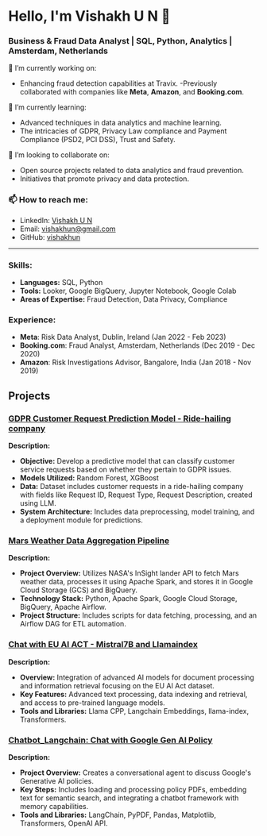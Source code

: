 # Hello, I'm Vishakh U N 👋

### Business & Fraud Data Analyst | SQL, Python, Analytics | Amsterdam, Netherlands

🔭 I’m currently working on:
- Enhancing fraud detection capabilities at Travix.
-Previously collaborated with companies like **Meta**, **Amazon**, and **Booking.com**.

🌱 I’m currently learning:
- Advanced techniques in data analytics and machine learning.
- The intricacies of GDPR, Privacy Law compliance and Payment Compliance (PSD2, PCI DSS), Trust and Safety.

👯 I’m looking to collaborate on:
- Open source projects related to data analytics and fraud prevention.
- Initiatives that promote privacy and data protection.

### 📫 How to reach me:
- LinkedIn: [Vishakh U N](https://www.linkedin.com/in/vishakhun)
- Email: [vishakhun@gmail.com](mailto:vishakhun@gmail.com)
- GitHub: [vishakhun](https://github.com/vishakhun)

---

### Skills:
- **Languages:** SQL, Python
- **Tools:** Looker, Google BigQuery, Jupyter Notebook, Google Colab
- **Areas of Expertise:** Fraud Detection, Data Privacy, Compliance

### Experience:
- **Meta**: Risk Data Analyst, Dublin, Ireland (Jan 2022 - Feb 2023)
- **Booking.com**: Fraud Analyst, Amsterdam, Netherlands (Dec 2019 - Dec 2020)
- **Amazon**: Risk Investigations Advisor, Bangalore, India (Jan 2018 - Nov 2019)

## Projects

### [GDPR Customer Request Prediction Model - Ride-hailing company](https://github.com/vishakhun/GDPR_Prediction)
**Description:**
- **Objective:** Develop a predictive model that can classify customer service requests based on whether they pertain to GDPR issues.
- **Models Utilized:** Random Forest, XGBoost
- **Data:** Dataset includes customer requests in a ride-hailing company with fields like Request ID, Request Type, Request Description, created using LLM.
- **System Architecture:** Includes data preprocessing, model training, and a deployment module for predictions.

### [Mars Weather Data Aggregation Pipeline](https://github.com/vishakhun/ETL)
**Description:**
- **Project Overview:** Utilizes NASA's InSight lander API to fetch Mars weather data, processes it using Apache Spark, and stores it in Google Cloud Storage (GCS) and BigQuery.
- **Technology Stack:** Python, Apache Spark, Google Cloud Storage, BigQuery, Apache Airflow.
- **Project Structure:** Includes scripts for data fetching, processing, and an Airflow DAG for ETL automation.

### [Chat with EU AI ACT - Mistral7B and Llamaindex](https://github.com/vishakhun/EU-AI-ACT-Chatbot)
**Description:**
- **Overview:** Integration of advanced AI models for document processing and information retrieval focusing on the EU AI Act dataset.
- **Key Features:** Advanced text processing, data indexing and retrieval, and access to pre-trained language models.
- **Tools and Libraries:** Llama CPP, Langchain Embeddings, llama-index, Transformers.

### [Chatbot_Langchain: Chat with Google Gen AI Policy](https://github.com/vishakhun/Google-GenAI-Chatbot)
**Description:**
- **Project Overview:** Creates a conversational agent to discuss Google's Generative AI policies.
- **Key Steps:** Includes loading and processing policy PDFs, embedding text for semantic search, and integrating a chatbot framework with memory capabilities.
- **Tools and Libraries:** LangChain, PyPDF, Pandas, Matplotlib, Transformers, OpenAI API.
